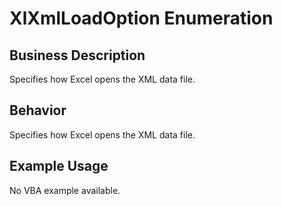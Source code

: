 # XlXmlLoadOption Enumeration

## Business Description
Specifies how Excel opens the XML data file.

## Behavior
Specifies how Excel opens the XML data file.

## Example Usage
No VBA example available.